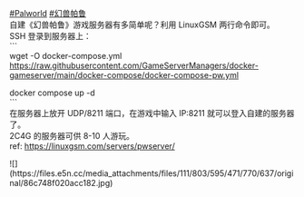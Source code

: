 <p><a href="https://e5n.cc/tags/Palworld" class="mention hashtag" rel="tag">#<span>Palworld</span></a> <a href="https://e5n.cc/tags/%E5%B9%BB%E5%85%BD%E5%B8%95%E9%B2%81" class="mention hashtag" rel="tag">#<span>幻兽帕鲁</span></a> <br />自建《幻兽帕鲁》游戏服务器有多简单呢？利用 LinuxGSM 两行命令即可。<br />SSH 登录到服务器上：<br />```<br />wget -O docker-compose.yml <a href="https://raw.githubusercontent.com/GameServerManagers/docker-gameserver/main/docker-compose/docker-compose-pw.yml" target="_blank" rel="nofollow noopener" translate="no"><span class="invisible">https://</span><span class="ellipsis">raw.githubusercontent.com/Game</span><span class="invisible">ServerManagers/docker-gameserver/main/docker-compose/docker-compose-pw.yml</span></a></p><p>docker compose up -d<br />```<br />在服务器上放开 UDP/8211 端口，在游戏中输入 IP:8211 就可以登入自建的服务器了。<br />2C4G 的服务器可供 8-10 人游玩。<br />ref: <a href="https://linuxgsm.com/servers/pwserver/" target="_blank" rel="nofollow noopener" translate="no"><span class="invisible">https://</span><span class="">linuxgsm.com/servers/pwserver/</span><span class="invisible"></span></a></p>
![](https://files.e5n.cc/media_attachments/files/111/803/595/471/770/637/original/86c748f020acc182.jpg)